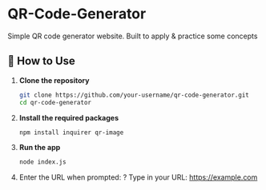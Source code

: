 # QR-Code-Generator
Simple QR code generator website. Built to apply &amp; practice some concepts


## 🚀 How to Use

1. **Clone the repository**
   ```bash
   git clone https://github.com/your-username/qr-code-generator.git
   cd qr-code-generator
2. **Install the required packages**
   ```bash
   npm install inquirer qr-image
3. **Run the app**
   ```bash
   node index.js
3. Enter the URL when prompted:
   ? Type in your URL:
    https://example.com
